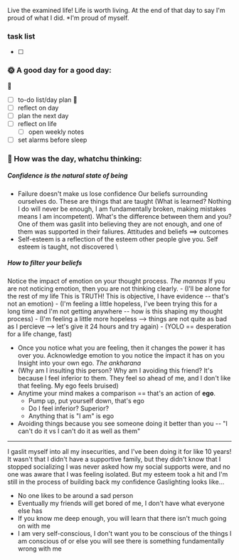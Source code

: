 
Live the examined life! Life is worth living. 
At the end of that day to say I'm proud of what I did. *I'm proud of myself.

### task list
- [ ] 
### 🌞 A good day for a good day:
🌻
- [ ] to-do list/day plan
🌼
- [ ] reflect on day
- [ ] plan the next day
- [ ] reflect on life
	- [ ] open weekly notes
- [ ] set alarms before sleep
### 📝 How was the day, whatchu thinking:

##### Confidence is the natural state of being
- Failure doesn't make us lose confidence
	Our beliefs surrounding ourselves do. These are things that are taught (What is learned? Nothing I do will never be enough, I am fundamentally broken, making mistakes means I am incompetent). 
	What's the difference between them and you? One of them was gaslit into believing they are not enough, and one of them was supported in their faliures.
		Attitudes and beliefs ==> outcomes
- Self-esteem is a reflection of the esteem other people give you.
	Self esteem is taught, not discovered
\
##### How to filter your beliefs
Notice the impact of emotion on your thought process. *The mannas*
	If you are not noticing emotion, then you are not thinking clearly.
	- (I'll be alone for the rest of my life This is TRUTH! This is objective, I have evidence -- that's not an emotion) 
	- (I'm feeling a little hopeless, I've been trying this for a long time and I'm not getting anywhere -- how is this shaping my thought process)
	- (I'm feeling a little more hopeless --> things are not quite as bad as I percieve --> let's give it 24 hours and try again)
	- (YOLO == desperation for a life change, fast)
- Once you notice what you are feeling, then it changes the power it has over you.
	Acknowledge emotion to you notice the impact it has on you
Insight into your own ego. *The ankharana*
- (Why am I insulting this person? Why am I avoiding this friend? It's because I feel inferior to them. They feel so ahead of me, and I don't like that feeling. My ego feels bruised)
- Anytime your mind makes a comparison == that's an action of **ego**.
	- Pump up, put yourself down, that's ego
	- Do I feel inferior? Superior?
	- Anything that is "I am" is ego
- Avoiding things because you see someone doing it better than you -- "I can't do it vs I can't do it as well as them"

---

I gaslit myself into all my insecurities, and I've been doing it for like 10 years!
	It wasn't that I didn't have a supportive family, but they didn't know that I stopped socializing
		I was never asked how my social supports were, and no one was aware that I was feeling isolated. But my esteem took a hit and I'm still in the process of building back my confidence
Gaslighting looks like...
- No one likes to be around a sad person
- Eventually my friends will get bored of me, I don't have what everyone else has
- If you know me deep enough, you will learn that there isn't much going on with me
- I am very self-conscious, I don't want you to be conscious of the things I am conscious of or else you will see there is something fundamentally wrong with me